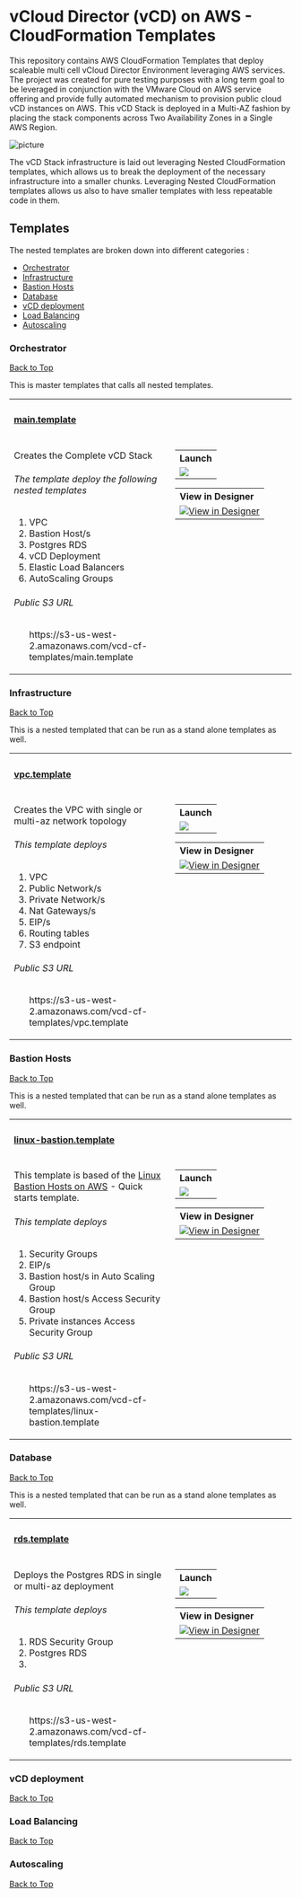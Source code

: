 # vCloud Director (vCD) on AWS - CloudFormation Templates

This repository contains AWS CloudFormation Templates that deploy scaleable multi cell vCloud Director Environment leveraging AWS services.
The project was created for pure testing purposes with a long term goal to be leveraged in conjunction with the VMware Cloud on AWS service offering and provide fully automated mechanism to provision public cloud vCD instances on AWS.
This vCD Stack is deployed in a Multi-AZ fashion by placing the stack components across Two Availability Zones in a Single AWS Region.

![picture](https://github.com/llyubenov/VCDonAWS/blob/master/Diagrams/VCDonAWS.jpg)

The vCD Stack infrastructure is laid out leveraging Nested CloudFormation templates, which allows us to break the deployment of the necessary infrastructure into a smaller chunks.
Leveraging Nested CloudFormation templates allows us also to have smaller templates with less repeatable code in them.

## Templates
The nested templates are broken down into different categories :

* [Orchestrator](#orchestrator)
* [Infrastructure](#infrastructure)
* [Bastion Hosts](#bastion-hosts)
* [Database](#database)
* [vCD deployment](#vcd-deployment)
* [Load Balancing](#load-balancing)
* [Autoscaling](#autoscaling)

### Orchestrator
[Back to Top](#vcloud-director-vcd-on-aws---cloudformation-templates)

This is master templates that calls all nested templates.

<table width="100%">
    <tr>
        <th align="left" colspan="2"><h4><a href="https://github.com/llyubenov/VCDonAWS/blob/master/main.template">main.template</a></h4></th>
    </tr>
    <tr>
        <td width="100%" valign="top">
            <p>Creates the Complete vCD Stack</p>
            <h6>The template deploy the following nested templates</h6>
            <ol>
             <li>VPC</li>
             <li>Bastion Host/s</li>
             <li>Postgres RDS</li>
             <li>vCD Deployment</li>
             <li>Elastic Load Balancers</li>
             <li>AutoScaling Groups</li></li>
            </ol>
            <h6>Public S3 URL</h6>
            <ol>
             <oi>https://s3-us-west-2.amazonaws.com/vcd-cf-templates/main.template</li>
            </ol>
        </td>
        <td  nowrap width="200" valign="top">
            <table>
                <tr>
                    <th align="left">Launch</th>
                </tr>
                <tr>
                    <td>
                        <a href="https://console.aws.amazon.com/cloudformation/home?#/stacks/new?&templateURL=https://s3-us-west-2.amazonaws.com/vcd-cf-templates/main.template" target="_blank"><img src="https://s3.amazonaws.com/cloudformation-examples/cloudformation-launch-stack.png"></a>
                    </td>
                </tr>
            </table>
            <table>
                <tr>
                    <th align="left">View in Designer</th>
                </tr>
                <tr>
                    <td>
                        <a href="https://console.aws.amazon.com/cloudformation/designer/home?region=us-west-2&templateURL=https://s3-us-west-2.amazonaws.com/vcd-cf-templates/main.template" target="_blank"><img src="https://github.com/llyubenov/VCDonAWS/blob/master/Diagrams/main.png" width:100% alt="View in Designer"></a>
                    </td>
                </tr>
            </table>
        </td>
    </tr>
</table>

### Infrastructure
[Back to Top](#vcloud-director-vcd-on-aws---cloudformation-templates)

This is a nested templated that can be run as a stand alone templates as well.

<table width="100%">
    <tr>
        <th align="left" colspan="2"><h4><a href="https://github.com/llyubenov/VCDonAWS/blob/master/vpc.template">vpc.template</a></h4></th>
    </tr>
    <tr>
        <td width="100%" valign="top">
            <p>Creates the VPC with single or multi-az network topology</p>
            <h6>This template deploys</h6>
            <ol>
             <li>VPC</li>
             <li>Public Network/s</li>
             <li>Private Network/s</li>
             <li>Nat Gateways/s</li>
             <li>EIP/s</li>
             <li>Routing tables</li>
             <li>S3 endpoint</li></li>
            </ol>
            <h6>Public S3 URL</h6>
            <ol>
             <oi>https://s3-us-west-2.amazonaws.com/vcd-cf-templates/vpc.template</li>
            </ol>
        </td>
        <td  nowrap width="200" valign="top">
            <table>
                <tr>
                    <th align="left">Launch</th>
                </tr>
                <tr>
                    <td>
                        <a href="https://console.aws.amazon.com/cloudformation/home?#/stacks/new?&templateURL=https://s3-us-west-2.amazonaws.com/vcd-cf-templates/vpc.template" target="_blank"><img src="https://s3.amazonaws.com/cloudformation-examples/cloudformation-launch-stack.png"></a>
                    </td>
                </tr>
            </table>
            <table>
                <tr>
                    <th align="left">View in Designer</th>
                </tr>
                <tr>
                    <td>
                        <a href="https://console.aws.amazon.com/cloudformation/designer/home?region=us-west-2&templateURL=https://s3-us-west-2.amazonaws.com/vcd-cf-templates/vpc.template" target="_blank"><img src="https://github.com/llyubenov/VCDonAWS/blob/master/Diagrams/vpc.png" width:100% alt="View in Designer"></a>
                    </td>
                </tr>
            </table>
        </td>
    </tr>
</table>

### Bastion Hosts
[Back to Top](#vcloud-director-vcd-on-aws---cloudformation-templates)

This is a nested templated that can be run as a stand alone templates as well.

<table width="100%">
    <tr>
        <th align="left" colspan="2"><h4><a href="https://github.com/llyubenov/VCDonAWS/blob/master/linux-bastion.template">linux-bastion.template</a></h4></th>
    </tr>
    <tr>
        <td width="100%" valign="top">
            <p>This template is based of the <a href="https://aws.amazon.com/quickstart/architecture/linux-bastion/">Linux Bastion Hosts on AWS</a> - Quick starts template.</p>
            <h6>This template deploys</h6>
            <ol>
             <li>Security Groups</li>
             <li>EIP/s</li>
             <li>Bastion host/s in Auto Scaling Group</li>
             <li>Bastion host/s Access Security Group</li>
             <li>Private instances Access Security Group</li>
            </ol>
            <h6>Public S3 URL</h6>
            <ol>
             <oi>https://s3-us-west-2.amazonaws.com/vcd-cf-templates/linux-bastion.template</li>
            </ol>
        </td>
        <td  nowrap width="200" valign="top">
            <table>
                <tr>
                    <th align="left">Launch</th>
                </tr>
                <tr>
                    <td>
                        <a href="https://console.aws.amazon.com/cloudformation/home?#/stacks/new?&templateURL=https://s3-us-west-2.amazonaws.com/vcd-cf-templates/linux-bastion.template" target="_blank"><img src="https://s3.amazonaws.com/cloudformation-examples/cloudformation-launch-stack.png"></a>
                    </td>
                </tr>
            </table>
            <table>
                <tr>
                    <th align="left">View in Designer</th>
                </tr>
                <tr>
                    <td>
                        <a href="https://console.aws.amazon.com/cloudformation/designer/home?region=us-west-2&templateURL=https://s3-us-west-2.amazonaws.com/vcd-cf-templates/linux-bastion.template" target="_blank"><img src="https://github.com/llyubenov/VCDonAWS/blob/master/Diagrams/bastion.png" width:100% alt="View in Designer"></a>
                    </td>
                </tr>
            </table>
        </td>
    </tr>
</table>

### Database
[Back to Top](#vcloud-director-vcd-on-aws---cloudformation-templates)

This is a nested templated that can be run as a stand alone templates as well.

<table width="100%">
    <tr>
        <th align="left" colspan="2"><h4><a href="https://github.com/llyubenov/VCDonAWS/blob/master/rds.template">rds.template</a></h4></th>
    </tr>
    <tr>
        <td width="100%" valign="top">
            <p>Deploys the Postgres RDS in single or multi-az deployment</p>
            <h6>This template deploys</h6>
            <ol>
             <li>RDS Security Group</li>
             <li>Postgres RDS</li>
              <li></li>
            </ol>
            <h6>Public S3 URL</h6>
            <ol>
             <oi>https://s3-us-west-2.amazonaws.com/vcd-cf-templates/rds.template</li>
            </ol>
        </td>
        <td  nowrap width="200" valign="top">
            <table>
                <tr>
                    <th align="left">Launch</th>
                </tr>
                <tr>
                    <td>
                        <a href="https://console.aws.amazon.com/cloudformation/home?#/stacks/new?&templateURL=https://s3-us-west-2.amazonaws.com/vcd-cf-templates/rds.template" target="_blank"><img src="https://s3.amazonaws.com/cloudformation-examples/cloudformation-launch-stack.png"></a>
                    </td>
                </tr>
            </table>
            <table>
                <tr>
                    <th align="left">View in Designer</th>
                </tr>
                <tr>
                    <td>
                        <a href="https://console.aws.amazon.com/cloudformation/designer/home?region=us-west-2&templateURL=https://s3-us-west-2.amazonaws.com/vcd-cf-templates/rds.template" target="_blank"><img src="https://github.com/llyubenov/VCDonAWS/blob/master/Diagrams/rds.png" width:100% alt="View in Designer"></a>
                    </td>
                </tr>
            </table>
        </td>
    </tr>
</table>

### vCD deployment
[Back to Top](#vcloud-director-vcd-on-aws---cloudformation-templates)

### Load Balancing
[Back to Top](#vcloud-director-vcd-on-aws---cloudformation-templates)

### Autoscaling
[Back to Top](#vcloud-director-vcd-on-aws---cloudformation-templates)
